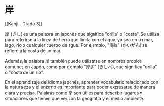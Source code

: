 # 岸

[[Kanji - Grado 3]]

岸 (きし) es una palabra en japonés que significa "orilla" o "costa". Se utiliza para referirse a la línea de tierra que limita con el agua, ya sea en un mar, lago, río o cualquier cuerpo de agua. Por ejemplo, "海岸" (かいがん) se refiere a la costa de un mar.

Además, la palabra 岸 también puede utilizarse en nombres propios comunes en Japón, como por ejemplo "岸辺" (きしべ), que significa "orilla" o "costa de un río".

En el aprendizaje del idioma japonés, aprender vocabulario relacionado con la naturaleza y el entorno es importante para poder expresarse de manera clara y precisa. Palabras como 岸 son útiles para describir lugares y situaciones que tienen que ver con la geografía y el medio ambiente.
